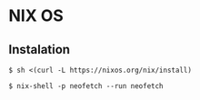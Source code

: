 # NIX OS

## Instalation
```console
$ sh <(curl -L https://nixos.org/nix/install)
```

```console
$ nix-shell -p neofetch --run neofetch
```
